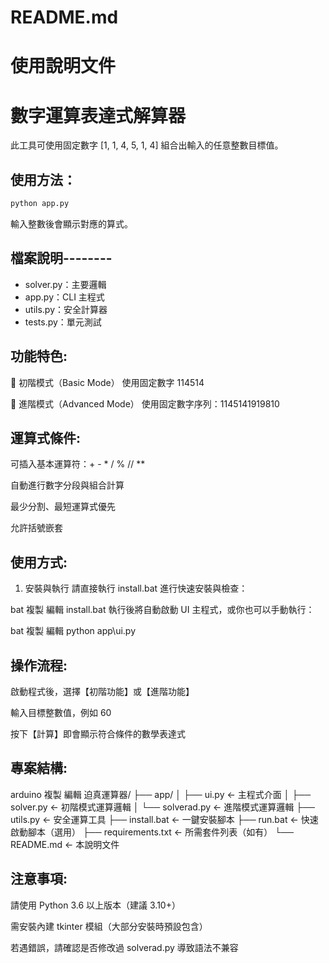 # README.md
# 使用說明文件

# 數字運算表達式解算器

此工具可使用固定數字 [1, 1, 4, 5, 1, 4] 組合出輸入的任意整數目標值。

## 使用方法：
```bash
python app.py
```
輸入整數後會顯示對應的算式。

## 檔案說明--------
- solver.py：主要邏輯
- app.py：CLI 主程式
- utils.py：安全計算器
- tests.py：單元測試


## 功能特色:

🔢 初階模式（Basic Mode）
使用固定數字 114514

🧠 進階模式（Advanced Mode）
使用固定數字序列：1145141919810

## 運算式條件:

可插入基本運算符：+ - * / % // **

自動進行數字分段與組合計算

最少分割、最短運算式優先

允許括號嵌套



## 使用方式:
1. 安裝與執行
請直接執行 install.bat 進行快速安裝與檢查：

bat
複製
編輯
install.bat
執行後將自動啟動 UI 主程式，或你也可以手動執行：

bat
複製
編輯
python app\ui.py


## 操作流程:
啟動程式後，選擇【初階功能】或【進階功能】

輸入目標整數值，例如 60

按下【計算】即會顯示符合條件的數學表達式

## 專案結構:
arduino
複製
編輯
迫真運算器/
├── app/
│   ├── ui.py             ← 主程式介面
│   ├── solver.py         ← 初階模式運算邏輯
│   └── solverad.py       ← 進階模式運算邏輯
├── utils.py              ← 安全運算工具
├── install.bat           ← 一鍵安裝腳本
├── run.bat               ← 快速啟動腳本（選用）
├── requirements.txt      ← 所需套件列表（如有）
└── README.md             ← 本說明文件



## 注意事項:
請使用 Python 3.6 以上版本（建議 3.10+）

需安裝內建 tkinter 模組（大部分安裝時預設包含）

若遇錯誤，請確認是否修改過 solverad.py 導致語法不兼容

